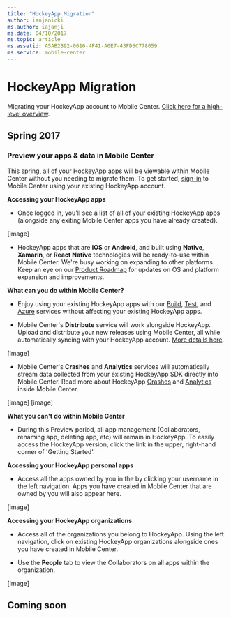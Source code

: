 ```yaml
---
title: "HockeyApp Migration"
author: ianjanicki
ms.author: iajanji
ms.date: 04/10/2017
ms.topic: article
ms.assetid: A5AB2B92-0616-4F41-A0E7-43FD3C778059
ms.service: mobile-center
---
```


# HockeyApp Migration

Migrating your HockeyApp account to Mobile Center. [Click here for a high-level overview](https://www.hockeyapp.net/mobile-center/about/).

## Spring 2017

### Preview your apps & data in Mobile Center

This spring, all of your HockeyApp apps will be viewable within Mobile Center without you needing to migrate them. To get started, [sign-in](https://mobile.azure.com/login?utm_medium=referral_link&utm_source=Hockey%20App) to Mobile Center using your existing HockeyApp account.

**Accessing your HockeyApp apps**

* Once logged in, you'll see a list of all of your existing HockeyApp apps (alongside any exiting Mobile Center apps you have already created).

[image]

* HockeyApp apps that are **iOS** or **Android**, and built using **Native**, **Xamarin**, or **React Native** technologies will be ready-to-use within Mobile Center. We're busy working on expanding to other platforms. Keep an eye on our [Product Roadmap](~/general/roadmap.md) for updates on OS and platform expansion and improvements.

**What can you do within Mobile Center?**

* Enjoy using your existing HockeyApp apps with our [Build](~/build/index.md), [Test](~/test-cloud/index.md), and [Azure](~/azure/index.md) services without affecting your existing HockeyApp apps.

* Mobile Center's **Distribute** service will work alongside HockeyApp. Upload and distribute your new releases using Mobile Center, all while automatically syncing with your HockeyApp account. [More details here](~/migration/hockeyapp/distribution.md).

[image]

* Mobile Center's **Crashes** and **Analytics** services will automatically stream data collected from your existing HockeyApp SDK directly into Mobile Center. Read more about HockeyApp [Crashes](~/migration/hockeyapp/crashes.md) and [Analytics](~/migration/hockeyapp/analytics.md) inside Mobile Center.

[image] [image]

**What you can't do within Mobile Center**

* During this Preview period, all app management (Collaborators, renaming app, deleting app, etc) will remain in HockeyApp. To easily access the HockeyApp version, click the link in the upper, right-hand corner of 'Getting Started'.

**Accessing your HockeyApp personal apps**

* Access all the apps owned by you in the by clicking your username in the left navigation. Apps you have created in Mobile Center that are owned by you will also appear here.

[image]

**Accessing your HockeyApp organizations**

* Access all of the organizations you belong to HockeyApp. Using the left navigation, click on existing HockeyApp organizations alongside ones you have created in Mobile Center.

* Use the **People** tab to view the Collaborators on all apps within the organization.

[image]

## Coming soon

